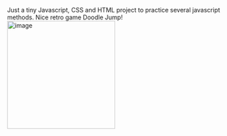 Just a tiny Javascript, CSS and HTML project to practice several javascript methods. 
Nice retro game Doodle Jump!
<img width="250" alt="image" src="https://github.com/LauraGutierrezSa/doodle-jump/assets/117345464/fc39d3b4-c495-41ee-af40-9bb1305f22d1">
